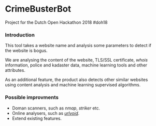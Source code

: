 # CrimeBusterBot
Project for the Dutch Open Hackathon 2018 #doh18


### Introduction

This tool takes a website name and analysis some parameters to detect if the
website is bogus.

We are analysing the content of the website, TLS/SSL certificate, *whois*
information, police and kadaster data, machine learning tools and other
attributes.

As an additional feature, the product also detects other similar websites
using content analysis and machine learning supervised algorithms.

### Possible improvments

- Doman scanners, such as *nmap*, *striker* etc.
- Online analysers, such as [*urlvoid*](http://www.urlvoid.com/).
- Extend existing features.
